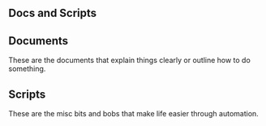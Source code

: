 ## Docs and Scripts

## Documents
 These are the documents that explain things clearly or outline how to do something.  

## Scripts
 These are the misc bits and bobs that make life easier through automation.  

